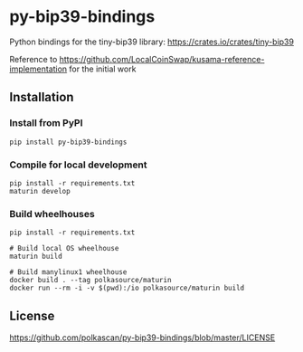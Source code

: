 # py-bip39-bindings
Python bindings for the tiny-bip39 library: https://crates.io/crates/tiny-bip39

Reference to https://github.com/LocalCoinSwap/kusama-reference-implementation for the initial work 

## Installation

### Install from PyPI

```
pip install py-bip39-bindings
```

### Compile for local development

```
pip install -r requirements.txt
maturin develop
```
### Build wheelhouses
```
pip install -r requirements.txt

# Build local OS wheelhouse
maturin build

# Build manylinux1 wheelhouse
docker build . --tag polkasource/maturin
docker run --rm -i -v $(pwd):/io polkasource/maturin build

```

## License
https://github.com/polkascan/py-bip39-bindings/blob/master/LICENSE
